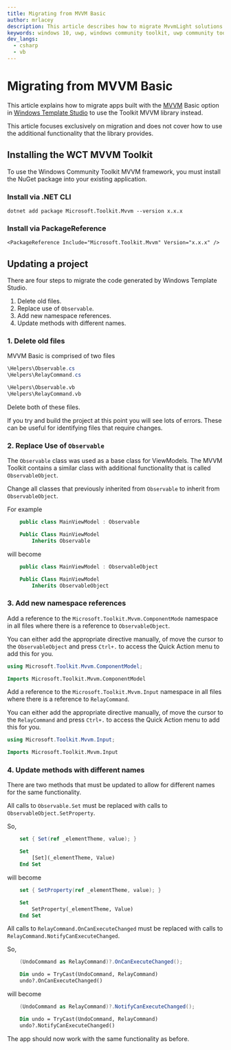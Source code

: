 ```yaml
---
title: Migrating from MVVM Basic
author: mrlacey
description: This article describes how to migrate MvvmLight solutions to the Windows Community Toolkit MVVM framework.
keywords: windows 10, uwp, windows community toolkit, uwp community toolkit, uwp toolkit, mvvm, mvvmbasic, MVVM Basic, net core, net standard, Windows Template Studio, WinTS
dev_langs:
  - csharp
  - vb
---
```


# Migrating from MVVM Basic

This article explains how to migrate apps built with the [MVVM](https://github.com/microsoft/WindowsTemplateStudio/blob/dev/docs/UWP/frameworks/mvvmbasic.md) Basic option in [Windows Template Studio](https://marketplace.visualstudio.com/items?itemName=WASTeamAccount.WindowsTemplateStudio) to use the Toolkit MVVM library instead.

This article focuses exclusively on migration and does not cover how to use the additional functionality that the library provides.

## Installing the WCT MVVM Toolkit

To use the Windows Community Toolkit MVVM framework, you must install the NuGet package into your existing application.

### Install via .NET CLI

```
dotnet add package Microsoft.Toolkit.Mvvm --version x.x.x
```

### Install via PackageReference

```
<PackageReference Include="Microsoft.Toolkit.Mvvm" Version="x.x.x" />
```

## Updating a project

There are four steps to migrate the code generated by Windows Template Studio.

1. Delete old files.
2. Replace use of `Observable`.
3. Add new namespace references.
4. Update methods with different names.

### 1. Delete old files

MVVM Basic is comprised of two files

```csharp
\Helpers\Observable.cs
\Helpers\RelayCommand.cs
```
```vb
\Helpers\Observable.vb
\Helpers\RelayCommand.vb
```

Delete both of these files.

If you try and build the project at this point you will see lots of errors. These can be useful for identifying files that require changes.

### 2. Replace Use of `Observable`

The `Observable` class was used as a base class for ViewModels. The MVVM Toolkit contains a similar class with additional functionality that is called `ObservableObject`.

Change all classes that previously inherited from `Observable` to inherit from `ObservableObject`.

For example

```csharp
    public class MainViewModel : Observable
```
```vb
    Public Class MainViewModel
        Inherits Observable
```

will become

```csharp
    public class MainViewModel : ObservableObject
```
```vb
    Public Class MainViewModel
        Inherits ObservableObject
```

### 3. Add new namespace references

Add a reference to the `Microsoft.Toolkit.Mvvm.ComponentMode` namespace in all files where there is a reference to `ObservableObject`.

You can either add the appropriate directive manually, of move the cursor to the `ObservableObject` and press `Ctrl+.` to access the Quick Action menu to add this for you.

```csharp
using Microsoft.Toolkit.Mvvm.ComponentModel;
```
```vb
Imports Microsoft.Toolkit.Mvvm.ComponentModel
```

Add a reference to the `Microsoft.Toolkit.Mvvm.Input` namespace in all files where there is a reference to `RelayCommand`.

You can either add the appropriate directive manually, of move the cursor to the `RelayCommand` and press `Ctrl+.` to access the Quick Action menu to add this for you.

```csharp
using Microsoft.Toolkit.Mvvm.Input;
```
```vb
Imports Microsoft.Toolkit.Mvvm.Input
```

### 4. Update methods with different names

There are two methods that must be updated to allow for different names for the same functionality.

All calls to `Observable.Set` must be replaced with calls to `ObservableObject.SetProperty`.

So,

```csharp
    set { Set(ref _elementTheme, value); }
```
```vb
    Set
        [Set](_elementTheme, Value)
    End Set
```

will become

```csharp
    set { SetProperty(ref _elementTheme, value); }
```
```vb
    Set
        SetProperty(_elementTheme, Value)
    End Set
```

All calls to `RelayCommand.OnCanExecuteChanged` must be replaced with calls to `RelayCommand.NotifyCanExecuteChanged`.

So,

```csharp
    (UndoCommand as RelayCommand)?.OnCanExecuteChanged();
```
```vb
    Dim undo = TryCast(UndoCommand, RelayCommand)
    undo?.OnCanExecuteChanged()
```

will become

```csharp
    (UndoCommand as RelayCommand)?.NotifyCanExecuteChanged();
```
```vb
    Dim undo = TryCast(UndoCommand, RelayCommand)
    undo?.NotifyCanExecuteChanged()
```

The app should now work with the same functionality as before.
